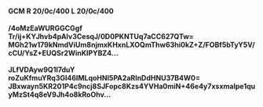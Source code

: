 #### GCM R 20/0c/400 L 20/0c/400
**/4oMzEaWURGGCGgf**<br/>**Tr/ij+KYJhvb4pAlv3CesqJ/0D0PKNTUq7aCC627QTw=**<br/>**MGh21w179kNmdViUm8njmxKHxnLXOQmThw63hi0kZ+Z/FOBf5bTyY5V/cCU/YsZ+EUQSr2WinKIPYBZ4...**<br/><br/>
**JLfVDAyw9Q1l7duY**<br/>**roZuKfmuYRq3Gl46IMLqoHNl5PA2aRInDdHNU37B4W0=**<br/>**JBxwayn5KR201P4c9ncj8SJFopc8Kzs4YVHa0miN+46e4y7xsxmalpe1quyMzSt4q8eV9Jh4o8kRoOhv...**